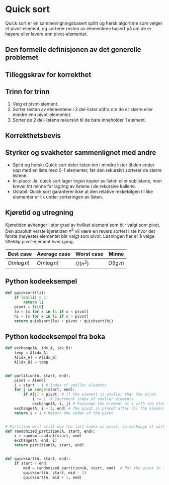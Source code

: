 # Quick sort
<!-- [C5] Forstå Quicksort og Randomized-Quicksort -->
<!-- TODO: Randomized-Quicksort -->

<!-- 
1. Kjenne den formelle definisjonen av det generelle problemet den løser
2. Kjenne til eventuelle tilleggskrav den stiller for å være korrekt
3. Vite hvordan den oppfører seg; kunne utføre algoritmen, trinn for trinn!
4. Forstå korrekthetsbeviset; hvordan og hvorfor virker algoritmen egentlig?
5. Kjenne til eventuelle styrker eller svakheter, sammenlignet med andre
6. Kjenne kjøretidene under ulike omstendigheter, og forstå utregningen
-->

Quick sort er en sammenligningsbasert splitt og hersk algoritme som velger et pivot-element, og sorterer resten av elementene basert på om de er høyere eller lavere enn pivot-elementet.

## Den formelle definisjonen av det generelle problemet
<!-- Et problem er relasjonen mellom input og output -->

## Tilleggskrav for korrekthet
<!-- Korrekhet: algoritmer virker, gir det svaret den skal -->
<!-- Eks: Binary search må ha en sortert liste -->

## Trinn for trinn
<!-- Pseudokode med forklaring -->
1. Velg et pivot-element.
2. Sorter resten av elementene i 2 del-lister utifra om de er større eller mindre enn pivot-elementet.
3. Sorter de 2 del-listene rekursivt til de bare inneholder 1 element.

## Korrekthetsbevis
<!-- TBA -->

## Styrker og svakheter sammenlignet med andre

- Splitt og hersk: Quick sort deler listen inn i mindre lister til den ender opp med en liste med 0-1 elementer, før den rekursivt sorterer de større listene.
- In-place: Ja, quick sort lager ingen kopier av listen eller sublistene, men krever litt minne for lagring av listene i de rekursive kallene.
- Ustabil: Quick sort garanterer ikke at den relative rekkefølgen til like elementer er lik under sorteringen av listen.

## Kjøretid og utregning
<!-- Under ulike omstendigheter -->

Kjøretiden avhenger i stor grad av hvilket element som blir valgt som pivot. Den absolutt verste kjøretiden $n^2$ vil være en revers sortert liste hvor det første (høyeste) elementet blir valgt som pivot. Løsningen her er å velge tilfeldig pivot-element hver gang.

Best case | Average case | Worst case | Minne
---------|----------|---------|---------
 $O(n\log n)$ | $O(n\log n)$ | $O(n^2)$ | $O(\lg n)$

## Python kodeeksempel

```python
def quicksort(li):
    if len(li) < 2:
        return li
    pivot = li[0]
    lo = [x for x in li if x < pivot]
    hi = [x for x in li if x > pivot]
    return quicksort(lo) + pivot + quicksort(hi)
```

## Python kodeeksempel fra boka

```python
def exchange(A, idx_A, idx_B):
    temp = A[idx_A]
    A[idx_A] = A[idx_B]
    A[idx_B] = temp


def partition(A, start, end):
    pivot = A[end]
    i = start - 1 # Index of smaller elements
    for j in range(start, end):
        if A[j] < pivot: # If the element is smaller than the pivot
            i += 1  # Increment index of smaller elements
            exchange(A, i, j) # Exchange the element at i with the element that is smaller than the pivot
    exchange(A, i + 1, end) # The pivot is placed after all the elements that are smaller than itself
    return i + 1 # Return the index of the pivot


# Partition will still use the last index as pivot, so exchange it with a random element
def randomized_partition(A, start, end):
    i = random.randint(start, end)
    exchange(A, end, i)
    return partition(A, start, end)


def quicksort(A, start, end):
    if start < end:
        mid = randomized_partition(A, start, end)  # Put the pivot in the right place
        quicksort(A, start, mid - 1)
        quicksort(A, mid + 1, end)
```

